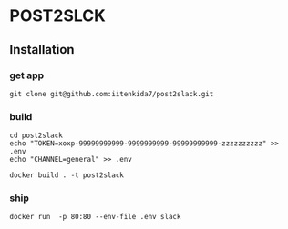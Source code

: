 # POST2SLCK

## Installation 

### get app

```
git clone git@github.com:iitenkida7/post2slack.git
```


### build

```
cd post2slack
echo "TOKEN=xoxp-99999999999-9999999999-99999999999-zzzzzzzzzz" >> .env
echo "CHANNEL=general" >> .env

docker build . -t post2slack
```

### ship 

```
docker run  -p 80:80 --env-file .env slack
```

